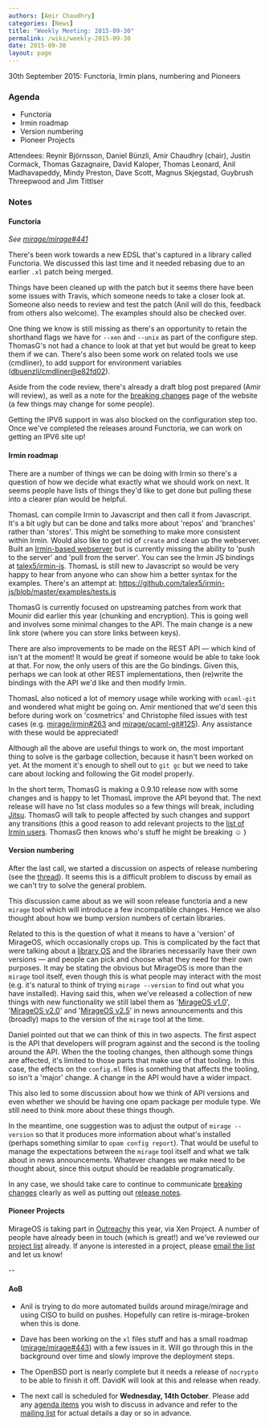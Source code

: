 ```yaml
---
authors: [Amir Chaudhry]
categories: [News]
title: "Weekly Meeting: 2015-09-30"
permalink: /wiki/weekly-2015-09-30
date: 2015-09-30
layout: page
---
```


30th September 2015: Functoria, Irmin plans, numbering and Pioneers

### Agenda ###

- Functoria
- Irmin roadmap
- Version numbering
- Pioneer Projects

Attendees:
Reynir Björnsson, Daniel Bünzli, Amir Chaudhry (chair), Justin Cormack,
Thomas Gazagnaire, David Kaloper, Thomas Leonard, Anil Madhavapeddy,
Mindy Preston, Dave Scott, Magnus Skjegstad, Guybrush Threepwood and
Jim Tittlser


### Notes ###

#### Functoria ####

*See [mirage/mirage#441][]*

There's been work towards a new EDSL that's captured in a library called
Functoria.  We discussed this last time and it needed rebasing due to an
earlier `.xl` patch being merged.

Things have been cleaned up with the patch but it seems there have been some
issues with Travis, which someone needs to take a closer look at.  Someone
also needs to review and test the patch (Anil will do this, feedback from
others also welcome). The examples should also be checked over.

One thing we know is still missing as there's an opportunity to retain the
shorthand flags we have for `--xen` and `--unix` as part of the configure step.
ThomasG's not had a chance to look at that yet but would be great to keep them
if we can.  There's also been some work on related tools we use (cmdliner), to
add support for environment variables ([dbuenzli/cmdliner@e82fd02][]).

Aside from the code review, there's already a draft blog post prepared (Amir
will review), as well as a note for the [breaking changes][brk-chg] page of
the website (a few things may change for some people).

Getting the IPV6 support in was also blocked on the configuration step too.
Once we've completed the releases around Functoria, we can work on getting an
IPV6 site up! 

[mirage/mirage#441]: https://github.com/mirage/mirage/pull/441
[dbuenzli/cmdliner@e82fd02]: https://github.com/dbuenzli/cmdliner/commit/e82fd02842719167c3a04fc7ed0edf9a8036203c
[brk-chg]: https://mirage.io/wiki/breaking-changes

#### Irmin roadmap ####

There are a number of things we can be doing with Irmin so there's a question
of how we decide what exactly what we should work on next. It seems people
have lists of things they'd like to get done but pulling these into a clearer
plan would be helpful.

ThomasL can compile Irmin to Javascript and then call it from Javascript.
It's a bit ugly but can be done and talks more about 'repos' and 'branches'
rather than 'stores'.  This might be something to make more consistent within
Irmin.  Would also like to get rid of `create` and clean up the webserver.
Built an [Irmin-based webserver][irmin-www] but is currently missing the
ability to 'push to the server' and 'pull from the server'.
You can see the Irmin JS bindings at [talex5/irmin-js][].
ThomasL is still new to Javascript so would be very happy to hear from anyone
who can show him a better syntax for the examples. There's an attempt at:
<https://github.com/talex5/irmin-js/blob/master/examples/tests.js>

ThomasG is currently focused on upstreaming patches from work that Mounir did
earlier this year (chunking and encryption).  This is going well and involves
some minimal changes to the API.  The main change is a new link store (where
you can store links between keys).

There are also improvements to be made on the REST API — which kind of isn't
at the moment! It would be great if someone would be able to take look at that.
For now, the only users of this are the Go bindings.  Given this, perhaps we
can look at other REST implementations, then (re)write the bindings with the
API we'd like and then modify Irmin. 

ThomasL also noticed a lot of memory usage while working with `ocaml-git` and
wondered what might be going on.  Amir mentioned that we'd seen this before
during work on 'cosmetrics' and Christophe filed issues with test cases (e.g.
[mirage/irmin#263][] and [mirage/ocaml-git#125][]). Any assistance with these
would be appreciated!

Although all the above are useful things to work on, the most important thing
to solve is the garbage collection, because it hasn't been worked on yet. At
the moment it's enough to shell out to `git gc` but we need to take care about
locking and following the Git model properly.

In the short term, ThomasG is making a 0.9.10 release now with some changes
and is happy to let ThomasL improve the API beyond that.  The next release
will have no 1st class modules so a few things will break, including [Jitsu][].
ThomasG will talk to people affected by such changes and support any
transitions (this a good reason to add relevant projects to the
[list of Irmin users][irmin-users]. ThomasG then knows who's stuff he might be
breaking ☺ )

[irmin-www]: https://github.com/talex5/irmin-www
[talex5/irmin-js]: https://github.com/talex5/irmin-js
[mirage/irmin#263]: https://github.com/mirage/irmin/issues/263
[mirage/ocaml-git#125]: https://github.com/mirage/ocaml-git/issues/125
[irmin-users]: https://github.com/mirage/irmin/blob/master/README.md#use-cases
[Jitsu]: https://github.com/mirage/jitsu

#### Version numbering ####

After the last call, we started a discussion on aspects of release numbering
(see the [thread][v-num]). It seems this is a difficult problem to discuss by
email as we can't try to solve the general problem.

This discussion came about as we will soon release functoria and a new `mirage`
tool which will introduce a few incompatible changes. Hence we also thought
about how we bump version numbers of certain libraries.

Related to this is the question of what it means to have a 'version' of
MirageOS, which occasionally crops up. This is complicated by the fact that
were talking about a [library OS][wiki] and the libraries necessarily have
their own versions — and people can pick and choose what they need for their
own purposes.  It may be stating the obvious but MirageOS is more than the
`mirage` tool itself, even though this is what people may interact with the
most (e.g. it's natural to think of trying `mirage --version` to find out what
you have installed). Having said this, when we've released a collection of new
things with new functionality we still label them as '[MirageOS v1.0][v1]',
'[MirageOS v2.0][v2]' and '[MirageOS v2.5][v2.5]' in news announcements and
this (broadly) maps to the version of the `mirage` tool at the time.

Daniel pointed out that we can think of this in two aspects.  The first aspect
is the API that developers will program against and the second is the tooling
around the API.  When the the tooling changes, then although some things are
affected, it's limited to those parts that make use of that tooling.  In this
case, the effects on the `config.ml` files is something that affects the
tooling, so isn't a 'major' change.  A change in the API would have a wider
impact.

This also led to some discussion about how we think of API versions and even
whether we should be having one opam package per module type. We still need to
think more about these things though.

In the meantime, one suggestion was to adjust the output of `mirage --version`
so that it produces more information about what's installed (perhaps something
similar to `opam config report`).  That would be useful to manage the
expectations between the `mirage` tool itself and what we talk about in news
announcements. Whatever changes we make need to be thought about, since this
output should be readable programatically.

In any case, we should take care to continue to communicate
[breaking changes][brk-chg] clearly as well as putting out
[release notes][releases].

<!--
Since we were discussing numbering, Amir was really hoping to insert a joke
about off-by-one errors — but that didn't happen. So he left this HTML comment
here as lamentation :-P
-->

[v-num]: http://lists.xenproject.org/archives/html/mirageos-devel/2015-09/msg00021.html
[wiki]: https://en.wikipedia.org/wiki/Unikernel
[v1]: https://mirage.io/blog/announcing-mirage10
[v2]: https://mirage.io/blog/announcing-mirage-20-release
[v2.5]: https://mirage.io/blog/announcing-mirage-25-release
[releases]: https://mirage.io/releases/

#### Pioneer Projects ####

MirageOS is taking part in [Outreachy][] this year, via Xen Project.  A number
of people have already been in touch (which is great!) and we've reviewed our
[project list][] already.  If anyone is interested in a project, please
[email the list][mir-mail] and let us know!

[Outreachy]: https://wiki.gnome.org/Outreachy/2015/DecemberMarch#Participating_Organizations
[project list]: https://github.com/mirage/mirage-www/wiki/Pioneer-Projects

--

#### AoB ####

- Anil is trying to do more automated builds around mirage/mirage and using
CISO to build on pushes.  Hopefully can retire is-mirage-broken when this is
done.

- Dave has been working on the `xl` files stuff and has a small roadmap
([mirage/mirage#443][]) with a few issues in it.  Will go through this in the
background over time and slowly improve the deployment steps.

- The OpenBSD port is nearly complete but it needs a release of `nocrypto` to
be able to finish it off. DavidK will look at this and release when ready.

- The next call is scheduled for **Wednesday, 14th October**. Please add any
[agenda items][call-agenda] you wish to discuss in advance and refer to the
[mailing list][mir-mail] for actual details a day or so in advance.

[mirage/mirage#443]: https://github.com/mirage/mirage/issues/443
[call-agenda]: https://github.com/mirage/mirage-www/wiki/Call-Agenda
[mir-mail]: http://lists.xenproject.org/cgi-bin/mailman/listinfo/mirageos-devel
